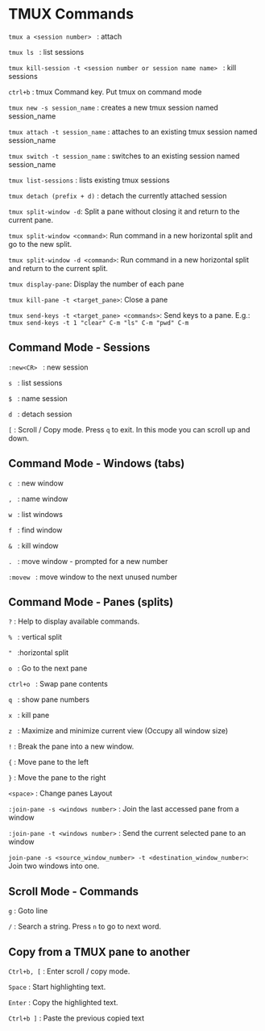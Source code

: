 # TMUX Commands #

`tmux a <session number> ` : attach  

`tmux ls ` : list sessions

`tmux kill-session -t <session number or session name name> ` : kill sessions

`ctrl+b` : tmux Command key. Put tmux on command mode

`tmux new -s session_name` : creates a new tmux session named session_name

`tmux attach -t session_name` : attaches to an existing tmux session named session_name

`tmux switch -t session_name` : switches to an existing session named session_name

`tmux list-sessions` : lists existing tmux sessions

`tmux detach (prefix + d)` : detach the currently attached session

`tmux split-window -d`: Split a pane without closing it and return to the current pane.

`tmux split-window <command>`: Run command in a new horizontal split and go to the new split.

`tmux split-window -d <command>`: Run command in a new horizontal split and return to the current split.

`tmux display-pane`: Display the number of each pane

`tmux kill-pane -t <target_pane>`: Close a pane

`tmux send-keys -t <target_pane> <commands>`: Send keys to a pane. E.g.: `tmux send-keys -t 1 "clear" C-m "ls" C-m "pwd" C-m`

## Command Mode - Sessions ##

`:new<CR> ` : new session

`s ` : list sessions

`$ ` : name session

`d ` : detach session

`[` : Scroll / Copy mode. Press `q` to exit. In this mode you can scroll up and down.

## Command Mode - Windows (tabs) ##

`c ` : new window

`, ` : name window

`w ` : list windows

`f ` : find window

`& ` : kill window

`. ` : move window - prompted for a new number

`:movew ` : move window to the next unused number

## Command Mode - Panes (splits) ##

`?` : Help to display available commands.

`% ` : vertical split

`" ` :horizontal split

`o ` : Go to the next pane

`ctrl+o ` : Swap pane contents

`q ` : show pane numbers

`x ` : kill pane

`z ` : Maximize and minimize current view (Occupy all window size)

`!` : Break the pane into a new window.

`{` : Move pane to the left

`}` : Move the pane to the right

`<space>` : Change panes Layout

`:join-pane -s <windows number>` : Join the last accessed pane from a window

`:join-pane -t <windows number>` : Send the current selected pane to an window

`join-pane -s <source_window_number> -t <destination_window_number>`: Join two windows into one.

## Scroll Mode - Commands ##

`g` : Goto line

`/` : Search a string. Press `n` to go to next word.

## Copy from a TMUX pane to another ##


`Ctrl+b, [` : Enter scroll / copy mode.

`Space` : Start highlighting text.

`Enter` : Copy the highlighted text.

`Ctrl+b ]` : Paste the previous copied text

